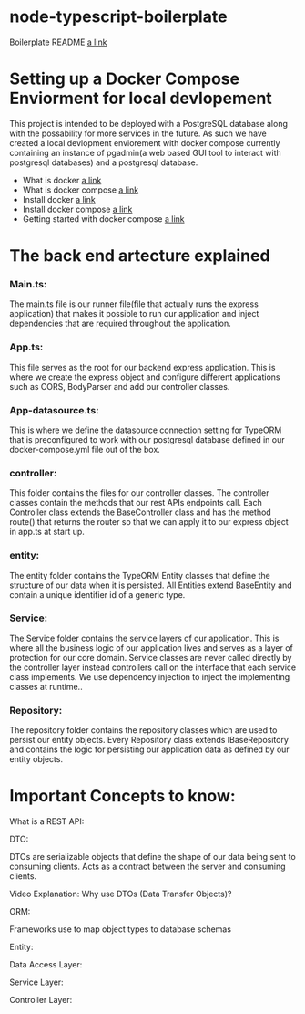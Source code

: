 # node-typescript-boilerplate

Boilerplate README
[a link](https://github.com/jsynowiec/node-typescript-boilerplate/blob/main/README.md)

# Setting up a Docker Compose Enviorment for local devlopement

This project is intended to be deployed with a PostgreSQL database along with the possability for more services in the future. As such we have created a local devlopment enviorement with docker compose currently containing an instance of pgadmin(a web based GUI tool to interact with postgresql databases) and a postgresql database.

- What is docker [a link]()
- What is docker compose [a link](https://docs.docker.com/compose/)
- Install docker [a link](https://docs.docker.com/engine/install/)
- Install docker compose [a link](https://docs.docker.com/compose/install/)
- Getting started with docker compose [a link](https://docs.docker.com/compose/gettingstarted/)

# The back end artecture explained

### Main.ts:

The main.ts file is our runner file(file that actually runs the express application) that makes it possible to run our application and inject dependencies that are required throughout the application.

### App.ts:

This file serves as the root for our backend express application. This is where we create the express object and configure different applications such as CORS, BodyParser and add our controller classes.

### App-datasource.ts:

This is where we define the datasource connection setting for TypeORM that is preconfigured to work with our postgresql database defined in our docker-compose.yml file out of the box.

### controller:

This folder contains the files for our controller classes. The controller classes contain the methods that our rest APIs endpoints call. Each Controller class extends the BaseController class and has the method route() that returns the router so that we can apply it to our express object in app.ts at start up.

### entity:

The entity folder contains the TypeORM Entity classes that define the structure of our data when it is persisted. All Entities extend BaseEntity and contain a unique identifier id of a generic type.

### Service:

The Service folder contains the service layers of our application. This is where all the business logic of our application lives and serves as a layer of protection for our core domain. Service classes are never called directly by the controller layer instead controllers call on the interface that each service class implements. We use dependency injection to inject the implementing classes at runtime..

### Repository:

The repository folder contains the repository classes which are used to persist our entity objects. Every Repository class extends IBaseRepository and contains the logic for persisting our application data as defined by our entity objects.

# Important Concepts to know:

What is a REST API:

DTO:

DTOs are serializable objects that define the shape of our data being sent to consuming clients. Acts as a contract between the server and consuming clients.

Video Explanation: Why use DTOs (Data Transfer Objects)?

ORM:

Frameworks use to map object types to database schemas

Entity:

Data Access Layer:

Service Layer:

Controller Layer:

